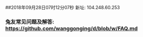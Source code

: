 ##2018年09月28日07时12分07秒 新址: 104.248.60.253
### 兔友常见问题及解答: https://github.com/wanggonging/d/blob/w/FAQ.md
